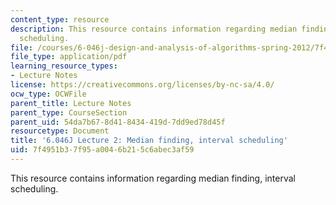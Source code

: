 ```yaml
---
content_type: resource
description: This resource contains information regarding median finding, interval
  scheduling.
file: /courses/6-046j-design-and-analysis-of-algorithms-spring-2012/7f4951b37f95a0046b215c6abec3af59_MIT6_046JS12_lec02.pdf
file_type: application/pdf
learning_resource_types:
- Lecture Notes
license: https://creativecommons.org/licenses/by-nc-sa/4.0/
ocw_type: OCWFile
parent_title: Lecture Notes
parent_type: CourseSection
parent_uid: 54da7b67-8d41-8434-419d-7dd9ed78d45f
resourcetype: Document
title: '6.046J Lecture 2: Median finding, interval scheduling'
uid: 7f4951b3-7f95-a004-6b21-5c6abec3af59
---
```

This resource contains information regarding median finding, interval scheduling.